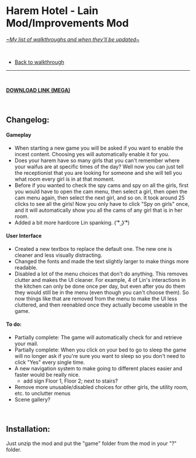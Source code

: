 # Harem Hotel - Lain Mod/Improvements Mod
[*\~My list of walkthroughs and when they'll be updated\~*](https://www.patreon.com/maimlain)

<br>

- [Back to walkthrough](https://github.com/maim-lain/haremhotel/blob/master/README.md)
 
---

<br>

[**DOWNLOAD LINK (MEGA)**]()

<br>

## Changelog:
#### Gameplay
- When starting a new game you will be asked if you want to enable the incest content. Choosing yes will automatically enable it for you.
- Does your harem have so many girls that you can't remember where your waifus are at specific times of the day? Well now you can just tell the receptionist that you are looking for someone and she will tell you what room every girl is in at that moment.
- Before if you wanted to check the spy cams and spy on all the girls, first you would have to open the cam menu, then select a girl, then open the cam menu again, then select the next girl, and so on. It took around 25 clicks to see all the girls! Now you only have to click "Spy on girls" once, and it will automatically show you all the cams of any girl that is in her room.
- Added a bit more hardcore Lin spanking. ( ͡° ͜ʖ ͡°)

#### User Interface
- Created a new textbox to replace the default one. The new one is cleaner and less visually distracting.
- Changed the fonts and made the text slightly larger to make things more readable.
- Disabled a lot of the menu choices that don't do anything. This removes clutter and makes the UI cleaner. For example, 4 of Lin's interactions in the kitchen can only be done once per day, but even after you do them they would still be in the menu (even though you can't choose them). So now things like that are removed from the menu to make the UI less cluttered, and then reenabled once they actually become useable in the game.

#### To do:
- Partially complete: The game will automatically check for and retrieve your mail.
- Partially complete: When you click on your bed to go to sleep the game will no longer ask if you're sure you want to sleep so you don't need to click "Yes" every single time.
- A new navigation system to make going to different places easier and faster would be really nice.
  - add sign Floor 1, Floor 2; next to stairs?
- Remove more unusable/disabled choices for other girls, the utility room, etc. to unclutter menus
- Scene gallery?

<br>

## Installation:
Just unzip the mod and put the "game" folder from the mod in your "?" folder.
